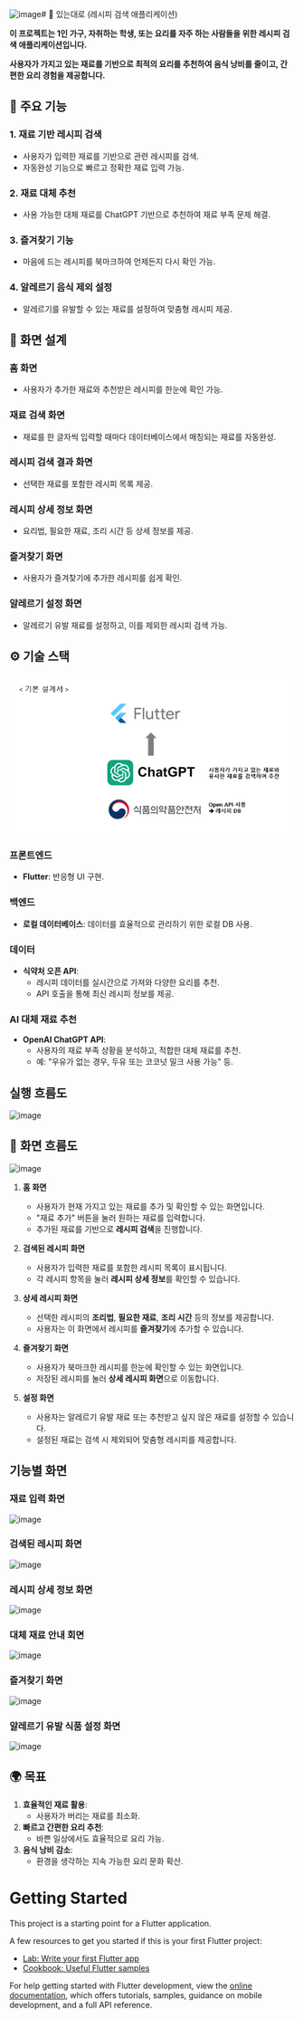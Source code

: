 ![image](https://github.com/user-attachments/assets/45d759c3-5e05-4b50-86b5-f336042e9065)# 🍳 있는대로 (레시피 검색 애플리케이션)

**이 프로젝트는 1인 가구, 자취하는 학생, 또는 요리를 자주 하는 사람들을 위한 레시피 검색 애플리케이션입니다.**

**사용자가 가지고 있는 재료를 기반으로 최적의 요리를 추천하여 음식 낭비를 줄이고, 간편한 요리 경험을 제공합니다.**

## 🌟 주요 기능

### 1. **재료 기반 레시피 검색**
- 사용자가 입력한 재료를 기반으로 관련 레시피를 검색.
- 자동완성 기능으로 빠르고 정확한 재료 입력 가능.

### 2. **재료 대체 추천**
- 사용 가능한 대체 재료를 ChatGPT 기반으로 추천하여 재료 부족 문제 해결.

### 3. **즐겨찾기 기능**
- 마음에 드는 레시피를 북마크하여 언제든지 다시 확인 가능.

### 4. **알레르기 음식 제외 설정**
- 알레르기를 유발할 수 있는 재료를 설정하여 맞춤형 레시피 제공.

## 📱 화면 설계

### 홈 화면
- 사용자가 추가한 재료와 추천받은 레시피를 한눈에 확인 가능.

### 재료 검색 화면
- 재료를 한 글자씩 입력할 때마다 데이터베이스에서 매칭되는 재료를 자동완성.

### 레시피 검색 결과 화면
- 선택한 재료를 포함한 레시피 목록 제공.

### 레시피 상세 정보 화면
- 요리법, 필요한 재료, 조리 시간 등 상세 정보를 제공.

### 즐겨찾기 화면
- 사용자가 즐겨찾기에 추가한 레시피를 쉽게 확인.

### 알레르기 설정 화면
- 알레르기 유발 재료를 설정하고, 이를 제외한 레시피 검색 가능.

## ⚙️ 기술 스택

![img.png](img.png)

### 프론트엔드
- **Flutter**: 반응형 UI 구현.

### 백엔드
- **로컬 데이터베이스**: 데이터를 효율적으로 관리하기 위한 로컬 DB 사용.

### 데이터
- **식약처 오픈 API**:
  - 레시피 데이터를 실시간으로 가져와 다양한 요리를 추천.
  - API 호출을 통해 최신 레시피 정보를 제공.

### AI 대체 재료 추천
- **OpenAI ChatGPT API**:
  - 사용자의 재료 부족 상황을 분석하고, 적합한 대체 재료를 추천.
  - 예: "우유가 없는 경우, 두유 또는 코코넛 밀크 사용 가능" 등.
 
## 실행 흐름도
![image](https://github.com/user-attachments/assets/56098dc6-d8c1-43d5-8c8f-d8a8d8b6eefd)


## 🌟 화면 흐름도
![image](https://github.com/user-attachments/assets/40aecd7e-1905-4594-b30b-ebf207ef5ff2)

1. **홈 화면**
    - 사용자가 현재 가지고 있는 재료를 추가 및 확인할 수 있는 화면입니다.
    - "재료 추가" 버튼을 눌러 원하는 재료를 입력합니다.
    - 추가된 재료를 기반으로 **레시피 검색**을 진행합니다.

2. **검색된 레시피 화면**
    - 사용자가 입력한 재료를 포함한 레시피 목록이 표시됩니다.
    - 각 레시피 항목을 눌러 **레시피 상세 정보**를 확인할 수 있습니다.

3. **상세 레시피 화면**
    - 선택한 레시피의 **조리법**, **필요한 재료**, **조리 시간** 등의 정보를 제공합니다.
    - 사용자는 이 화면에서 레시피를 **즐겨찾기**에 추가할 수 있습니다.

4. **즐겨찾기 화면**
    - 사용자가 북마크한 레시피를 한눈에 확인할 수 있는 화면입니다.
    - 저장된 레시피를 눌러 **상세 레시피 화면**으로 이동합니다.

5. **설정 화면**
    - 사용자는 알레르기 유발 재료 또는 추천받고 싶지 않은 재료를 설정할 수 있습니다.
    - 설정된 재료는 검색 시 제외되어 맞춤형 레시피를 제공합니다.
  
## 기능별 화면

### 재료 입력 화면
![image](https://github.com/user-attachments/assets/8ec67c58-3c07-4f98-8195-d58bc48effc9)



### 검색된 레시피 화면
![image](https://github.com/user-attachments/assets/72767969-c002-412a-ac7e-a0e2a5dd7634)



### 레시피 상세 정보 화면
![image](https://github.com/user-attachments/assets/8c4df6b9-ee29-415e-94b0-2790ae690106)



### 대체 재료 안내 회면
![image](https://github.com/user-attachments/assets/1a9a8042-560c-40dc-a069-c5ef13dbaeb6)



### 즐겨찾기 화면
![image](https://github.com/user-attachments/assets/3157f8a9-c68c-400e-9a8a-13e34c5a220f)



### 알레르기 유발 식품 설정 화면
![image](https://github.com/user-attachments/assets/70fae1d2-9a3f-4440-9e2c-b6eab2a30f0c)


## 🌍 목표

1. **효율적인 재료 활용**:
   - 사용자가 버리는 재료를 최소화.
2. **빠르고 간편한 요리 추천**:
   - 바쁜 일상에서도 효율적으로 요리 가능.
3. **음식 낭비 감소**:
   - 환경을 생각하는 지속 가능한 요리 문화 확산.

# Getting Started

This project is a starting point for a Flutter application.

A few resources to get you started if this is your first Flutter project:

- [Lab: Write your first Flutter app](https://docs.flutter.dev/get-started/codelab)
- [Cookbook: Useful Flutter samples](https://docs.flutter.dev/cookbook)

For help getting started with Flutter development, view the
[online documentation](https://docs.flutter.dev/), which offers tutorials,
samples, guidance on mobile development, and a full API reference.
